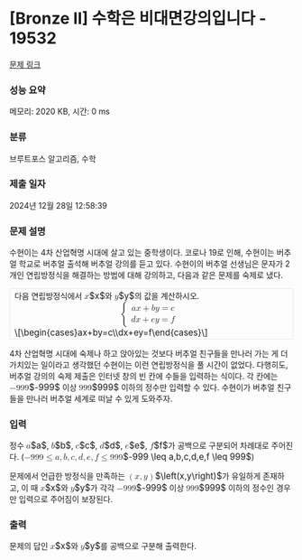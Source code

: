 # [Bronze II] 수학은 비대면강의입니다 - 19532 

[문제 링크](https://www.acmicpc.net/problem/19532) 

### 성능 요약

메모리: 2020 KB, 시간: 0 ms

### 분류

브루트포스 알고리즘, 수학

### 제출 일자

2024년 12월 28일 12:58:39

### 문제 설명

<p>수현이는 4차 산업혁명 시대에 살고 있는 중학생이다. 코로나 19로 인해, 수현이는 버추얼 학교로 버추얼 출석해 버추얼 강의를 듣고 있다. 수현이의 버추얼 선생님은 문자가 2개인 연립방정식을 해결하는 방법에 대해 강의하고, 다음과 같은 문제를 숙제로 냈다.</p>

<div style="border: 1px solid #e4e9f0; padding: 2px 8px;">다음 연립방정식에서 <mjx-container class="MathJax" jax="CHTML" style="font-size: 109%; position: relative;"><mjx-math class="MJX-TEX" aria-hidden="true"><mjx-mi class="mjx-i"><mjx-c class="mjx-c1D465 TEX-I"></mjx-c></mjx-mi></mjx-math><mjx-assistive-mml unselectable="on" display="inline"><math xmlns="http://www.w3.org/1998/Math/MathML"><mi>x</mi></math></mjx-assistive-mml><span aria-hidden="true" class="no-mathjax mjx-copytext">$x$</span></mjx-container>와 <mjx-container class="MathJax" jax="CHTML" style="font-size: 109%; position: relative;"><mjx-math class="MJX-TEX" aria-hidden="true"><mjx-mi class="mjx-i"><mjx-c class="mjx-c1D466 TEX-I"></mjx-c></mjx-mi></mjx-math><mjx-assistive-mml unselectable="on" display="inline"><math xmlns="http://www.w3.org/1998/Math/MathML"><mi>y</mi></math></mjx-assistive-mml><span aria-hidden="true" class="no-mathjax mjx-copytext">$y$</span></mjx-container>의 값을 계산하시오.<br>
<mjx-container class="MathJax" jax="CHTML" display="true" style="font-size: 109%; position: relative;"><mjx-math display="true" class="MJX-TEX" aria-hidden="true" style="margin-left: 0px; margin-right: 0px;"><mjx-mrow><mjx-mo class="mjx-s3"><mjx-c class="mjx-c7B TEX-S3"></mjx-c></mjx-mo><mjx-mtable style="min-width: 5.154em;"><mjx-table><mjx-itable><mjx-mtr><mjx-mtd style="text-align: left; padding-bottom: 0.1em;"><mjx-mi class="mjx-i"><mjx-c class="mjx-c1D44E TEX-I"></mjx-c></mjx-mi><mjx-mi class="mjx-i"><mjx-c class="mjx-c1D465 TEX-I"></mjx-c></mjx-mi><mjx-mo class="mjx-n" space="3"><mjx-c class="mjx-c2B"></mjx-c></mjx-mo><mjx-mi class="mjx-i" space="3"><mjx-c class="mjx-c1D44F TEX-I"></mjx-c></mjx-mi><mjx-mi class="mjx-i"><mjx-c class="mjx-c1D466 TEX-I"></mjx-c></mjx-mi><mjx-mo class="mjx-n" space="4"><mjx-c class="mjx-c3D"></mjx-c></mjx-mo><mjx-mi class="mjx-i" space="4"><mjx-c class="mjx-c1D450 TEX-I"></mjx-c></mjx-mi><mjx-tstrut></mjx-tstrut></mjx-mtd></mjx-mtr><mjx-mtr><mjx-mtd style="text-align: left; padding-top: 0.1em;"><mjx-mi class="mjx-i"><mjx-c class="mjx-c1D451 TEX-I"></mjx-c></mjx-mi><mjx-mi class="mjx-i"><mjx-c class="mjx-c1D465 TEX-I"></mjx-c></mjx-mi><mjx-mo class="mjx-n" space="3"><mjx-c class="mjx-c2B"></mjx-c></mjx-mo><mjx-mi class="mjx-i" space="3"><mjx-c class="mjx-c1D452 TEX-I"></mjx-c></mjx-mi><mjx-mi class="mjx-i"><mjx-c class="mjx-c1D466 TEX-I"></mjx-c></mjx-mi><mjx-mo class="mjx-n" space="4"><mjx-c class="mjx-c3D"></mjx-c></mjx-mo><mjx-mi class="mjx-i" space="4"><mjx-c class="mjx-c1D453 TEX-I"></mjx-c></mjx-mi><mjx-tstrut></mjx-tstrut></mjx-mtd></mjx-mtr></mjx-itable></mjx-table></mjx-mtable><mjx-mo class="mjx-n" style="vertical-align: 0.25em;"></mjx-mo></mjx-mrow></mjx-math><mjx-assistive-mml unselectable="on" display="block"><math xmlns="http://www.w3.org/1998/Math/MathML" display="block"><mrow data-mjx-texclass="INNER"><mo data-mjx-texclass="OPEN">{</mo><mtable columnalign="left left" columnspacing="1em" rowspacing=".2em"><mtr><mtd><mi>a</mi><mi>x</mi><mo>+</mo><mi>b</mi><mi>y</mi><mo>=</mo><mi>c</mi></mtd></mtr><mtr><mtd><mi>d</mi><mi>x</mi><mo>+</mo><mi>e</mi><mi>y</mi><mo>=</mo><mi>f</mi></mtd></mtr></mtable><mo data-mjx-texclass="CLOSE" fence="true" stretchy="true" symmetric="true"></mo></mrow></math></mjx-assistive-mml><span aria-hidden="true" class="no-mathjax mjx-copytext">\[\begin{cases}ax+by=c\\dx+ey=f\end{cases}\]</span> </mjx-container></div>

<p>4차 산업혁명 시대에 숙제나 하고 앉아있는 것보다 버추얼 친구들을 만나러 가는 게 더 가치있는 일이라고 생각했던 수현이는 이런 연립방정식을 풀 시간이 없었다. 다행히도, 버추얼 강의의 숙제 제출은 인터넷 창의 빈 칸에 수들을 입력하는 식이다. 각 칸에는 <mjx-container class="MathJax" jax="CHTML" style="font-size: 109%; position: relative;"><mjx-math class="MJX-TEX" aria-hidden="true"><mjx-mo class="mjx-n"><mjx-c class="mjx-c2212"></mjx-c></mjx-mo><mjx-mn class="mjx-n"><mjx-c class="mjx-c39"></mjx-c><mjx-c class="mjx-c39"></mjx-c><mjx-c class="mjx-c39"></mjx-c></mjx-mn></mjx-math><mjx-assistive-mml unselectable="on" display="inline"><math xmlns="http://www.w3.org/1998/Math/MathML"><mo>−</mo><mn>999</mn></math></mjx-assistive-mml><span aria-hidden="true" class="no-mathjax mjx-copytext">$-999$</span></mjx-container> 이상 <mjx-container class="MathJax" jax="CHTML" style="font-size: 109%; position: relative;"><mjx-math class="MJX-TEX" aria-hidden="true"><mjx-mn class="mjx-n"><mjx-c class="mjx-c39"></mjx-c><mjx-c class="mjx-c39"></mjx-c><mjx-c class="mjx-c39"></mjx-c></mjx-mn></mjx-math><mjx-assistive-mml unselectable="on" display="inline"><math xmlns="http://www.w3.org/1998/Math/MathML"><mn>999</mn></math></mjx-assistive-mml><span aria-hidden="true" class="no-mathjax mjx-copytext">$999$</span></mjx-container> 이하의 정수만 입력할 수 있다. 수현이가 버추얼 친구들을 만나러 버추얼 세계로 떠날 수 있게 도와주자.</p>

### 입력 

 <p>정수 <mjx-container class="MathJax" jax="CHTML" style="font-size: 109%; position: relative;"><mjx-math class="MJX-TEX" aria-hidden="true"><mjx-mi class="mjx-i"><mjx-c class="mjx-c1D44E TEX-I"></mjx-c></mjx-mi></mjx-math><mjx-assistive-mml unselectable="on" display="inline"><math xmlns="http://www.w3.org/1998/Math/MathML"><mi>a</mi></math></mjx-assistive-mml><span aria-hidden="true" class="no-mathjax mjx-copytext">$a$</span></mjx-container>, <mjx-container class="MathJax" jax="CHTML" style="font-size: 109%; position: relative;"><mjx-math class="MJX-TEX" aria-hidden="true"><mjx-mi class="mjx-i"><mjx-c class="mjx-c1D44F TEX-I"></mjx-c></mjx-mi></mjx-math><mjx-assistive-mml unselectable="on" display="inline"><math xmlns="http://www.w3.org/1998/Math/MathML"><mi>b</mi></math></mjx-assistive-mml><span aria-hidden="true" class="no-mathjax mjx-copytext">$b$</span></mjx-container>, <mjx-container class="MathJax" jax="CHTML" style="font-size: 109%; position: relative;"><mjx-math class="MJX-TEX" aria-hidden="true"><mjx-mi class="mjx-i"><mjx-c class="mjx-c1D450 TEX-I"></mjx-c></mjx-mi></mjx-math><mjx-assistive-mml unselectable="on" display="inline"><math xmlns="http://www.w3.org/1998/Math/MathML"><mi>c</mi></math></mjx-assistive-mml><span aria-hidden="true" class="no-mathjax mjx-copytext">$c$</span></mjx-container>, <mjx-container class="MathJax" jax="CHTML" style="font-size: 109%; position: relative;"><mjx-math class="MJX-TEX" aria-hidden="true"><mjx-mi class="mjx-i"><mjx-c class="mjx-c1D451 TEX-I"></mjx-c></mjx-mi></mjx-math><mjx-assistive-mml unselectable="on" display="inline"><math xmlns="http://www.w3.org/1998/Math/MathML"><mi>d</mi></math></mjx-assistive-mml><span aria-hidden="true" class="no-mathjax mjx-copytext">$d$</span></mjx-container>, <mjx-container class="MathJax" jax="CHTML" style="font-size: 109%; position: relative;"><mjx-math class="MJX-TEX" aria-hidden="true"><mjx-mi class="mjx-i"><mjx-c class="mjx-c1D452 TEX-I"></mjx-c></mjx-mi></mjx-math><mjx-assistive-mml unselectable="on" display="inline"><math xmlns="http://www.w3.org/1998/Math/MathML"><mi>e</mi></math></mjx-assistive-mml><span aria-hidden="true" class="no-mathjax mjx-copytext">$e$</span></mjx-container>, <mjx-container class="MathJax" jax="CHTML" style="font-size: 109%; position: relative;"><mjx-math class="MJX-TEX" aria-hidden="true"><mjx-mi class="mjx-i"><mjx-c class="mjx-c1D453 TEX-I"></mjx-c></mjx-mi></mjx-math><mjx-assistive-mml unselectable="on" display="inline"><math xmlns="http://www.w3.org/1998/Math/MathML"><mi>f</mi></math></mjx-assistive-mml><span aria-hidden="true" class="no-mathjax mjx-copytext">$f$</span></mjx-container>가 공백으로 구분되어 차례대로 주어진다. (<mjx-container class="MathJax" jax="CHTML" style="font-size: 109%; position: relative;"><mjx-math class="MJX-TEX" aria-hidden="true"><mjx-mo class="mjx-n"><mjx-c class="mjx-c2212"></mjx-c></mjx-mo><mjx-mn class="mjx-n"><mjx-c class="mjx-c39"></mjx-c><mjx-c class="mjx-c39"></mjx-c><mjx-c class="mjx-c39"></mjx-c></mjx-mn><mjx-mo class="mjx-n" space="4"><mjx-c class="mjx-c2264"></mjx-c></mjx-mo><mjx-mi class="mjx-i" space="4"><mjx-c class="mjx-c1D44E TEX-I"></mjx-c></mjx-mi><mjx-mo class="mjx-n"><mjx-c class="mjx-c2C"></mjx-c></mjx-mo><mjx-mi class="mjx-i" space="2"><mjx-c class="mjx-c1D44F TEX-I"></mjx-c></mjx-mi><mjx-mo class="mjx-n"><mjx-c class="mjx-c2C"></mjx-c></mjx-mo><mjx-mi class="mjx-i" space="2"><mjx-c class="mjx-c1D450 TEX-I"></mjx-c></mjx-mi><mjx-mo class="mjx-n"><mjx-c class="mjx-c2C"></mjx-c></mjx-mo><mjx-mi class="mjx-i" space="2"><mjx-c class="mjx-c1D451 TEX-I"></mjx-c></mjx-mi><mjx-mo class="mjx-n"><mjx-c class="mjx-c2C"></mjx-c></mjx-mo><mjx-mi class="mjx-i" space="2"><mjx-c class="mjx-c1D452 TEX-I"></mjx-c></mjx-mi><mjx-mo class="mjx-n"><mjx-c class="mjx-c2C"></mjx-c></mjx-mo><mjx-mi class="mjx-i" space="2"><mjx-c class="mjx-c1D453 TEX-I"></mjx-c></mjx-mi><mjx-mo class="mjx-n" space="4"><mjx-c class="mjx-c2264"></mjx-c></mjx-mo><mjx-mn class="mjx-n" space="4"><mjx-c class="mjx-c39"></mjx-c><mjx-c class="mjx-c39"></mjx-c><mjx-c class="mjx-c39"></mjx-c></mjx-mn></mjx-math><mjx-assistive-mml unselectable="on" display="inline"><math xmlns="http://www.w3.org/1998/Math/MathML"><mo>−</mo><mn>999</mn><mo>≤</mo><mi>a</mi><mo>,</mo><mi>b</mi><mo>,</mo><mi>c</mi><mo>,</mo><mi>d</mi><mo>,</mo><mi>e</mi><mo>,</mo><mi>f</mi><mo>≤</mo><mn>999</mn></math></mjx-assistive-mml><span aria-hidden="true" class="no-mathjax mjx-copytext">$-999 \leq a,b,c,d,e,f \leq 999$</span></mjx-container>)</p>

<p>문제에서 언급한 방정식을 만족하는 <mjx-container class="MathJax" jax="CHTML" style="font-size: 109%; position: relative;"><mjx-math class="MJX-TEX" aria-hidden="true"><mjx-mrow><mjx-mo class="mjx-n"><mjx-c class="mjx-c28"></mjx-c></mjx-mo><mjx-mi class="mjx-i"><mjx-c class="mjx-c1D465 TEX-I"></mjx-c></mjx-mi><mjx-mo class="mjx-n"><mjx-c class="mjx-c2C"></mjx-c></mjx-mo><mjx-mi class="mjx-i" space="2"><mjx-c class="mjx-c1D466 TEX-I"></mjx-c></mjx-mi><mjx-mo class="mjx-n"><mjx-c class="mjx-c29"></mjx-c></mjx-mo></mjx-mrow></mjx-math><mjx-assistive-mml unselectable="on" display="inline"><math xmlns="http://www.w3.org/1998/Math/MathML"><mrow data-mjx-texclass="INNER"><mo data-mjx-texclass="OPEN">(</mo><mi>x</mi><mo>,</mo><mi>y</mi><mo data-mjx-texclass="CLOSE">)</mo></mrow></math></mjx-assistive-mml><span aria-hidden="true" class="no-mathjax mjx-copytext">$\left(x,y\right)$</span></mjx-container>가 유일하게 존재하고, 이 때 <mjx-container class="MathJax" jax="CHTML" style="font-size: 109%; position: relative;"><mjx-math class="MJX-TEX" aria-hidden="true"><mjx-mi class="mjx-i"><mjx-c class="mjx-c1D465 TEX-I"></mjx-c></mjx-mi></mjx-math><mjx-assistive-mml unselectable="on" display="inline"><math xmlns="http://www.w3.org/1998/Math/MathML"><mi>x</mi></math></mjx-assistive-mml><span aria-hidden="true" class="no-mathjax mjx-copytext">$x$</span></mjx-container>와 <mjx-container class="MathJax" jax="CHTML" style="font-size: 109%; position: relative;"><mjx-math class="MJX-TEX" aria-hidden="true"><mjx-mi class="mjx-i"><mjx-c class="mjx-c1D466 TEX-I"></mjx-c></mjx-mi></mjx-math><mjx-assistive-mml unselectable="on" display="inline"><math xmlns="http://www.w3.org/1998/Math/MathML"><mi>y</mi></math></mjx-assistive-mml><span aria-hidden="true" class="no-mathjax mjx-copytext">$y$</span></mjx-container>가 각각 <mjx-container class="MathJax" jax="CHTML" style="font-size: 109%; position: relative;"><mjx-math class="MJX-TEX" aria-hidden="true"><mjx-mo class="mjx-n"><mjx-c class="mjx-c2212"></mjx-c></mjx-mo><mjx-mn class="mjx-n"><mjx-c class="mjx-c39"></mjx-c><mjx-c class="mjx-c39"></mjx-c><mjx-c class="mjx-c39"></mjx-c></mjx-mn></mjx-math><mjx-assistive-mml unselectable="on" display="inline"><math xmlns="http://www.w3.org/1998/Math/MathML"><mo>−</mo><mn>999</mn></math></mjx-assistive-mml><span aria-hidden="true" class="no-mathjax mjx-copytext">$-999$</span></mjx-container> 이상 <mjx-container class="MathJax" jax="CHTML" style="font-size: 109%; position: relative;"><mjx-math class="MJX-TEX" aria-hidden="true"><mjx-mn class="mjx-n"><mjx-c class="mjx-c39"></mjx-c><mjx-c class="mjx-c39"></mjx-c><mjx-c class="mjx-c39"></mjx-c></mjx-mn></mjx-math><mjx-assistive-mml unselectable="on" display="inline"><math xmlns="http://www.w3.org/1998/Math/MathML"><mn>999</mn></math></mjx-assistive-mml><span aria-hidden="true" class="no-mathjax mjx-copytext">$999$</span></mjx-container> 이하의 정수인 경우만 입력으로 주어짐이 보장된다.</p>

### 출력 

 <p>문제의 답인 <mjx-container class="MathJax" jax="CHTML" style="font-size: 109%; position: relative;"><mjx-math class="MJX-TEX" aria-hidden="true"><mjx-mi class="mjx-i"><mjx-c class="mjx-c1D465 TEX-I"></mjx-c></mjx-mi></mjx-math><mjx-assistive-mml unselectable="on" display="inline"><math xmlns="http://www.w3.org/1998/Math/MathML"><mi>x</mi></math></mjx-assistive-mml><span aria-hidden="true" class="no-mathjax mjx-copytext">$x$</span></mjx-container>와 <mjx-container class="MathJax" jax="CHTML" style="font-size: 109%; position: relative;"><mjx-math class="MJX-TEX" aria-hidden="true"><mjx-mi class="mjx-i"><mjx-c class="mjx-c1D466 TEX-I"></mjx-c></mjx-mi></mjx-math><mjx-assistive-mml unselectable="on" display="inline"><math xmlns="http://www.w3.org/1998/Math/MathML"><mi>y</mi></math></mjx-assistive-mml><span aria-hidden="true" class="no-mathjax mjx-copytext">$y$</span></mjx-container>를 공백으로 구분해 출력한다.</p>

